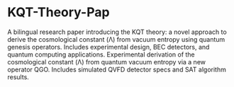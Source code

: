 # KQT-Theory-Pap
A bilingual research paper introducing the KQT theory: a novel approach to derive the cosmological constant (Λ) from vacuum entropy using quantum genesis operators. Includes experimental design, BEC detectors, and quantum computing applications.
Experimental derivation of the cosmological constant (Λ) from quantum vacuum entropy via a new operator QGO. Includes simulated QVFD detector specs and SAT algorithm results.
